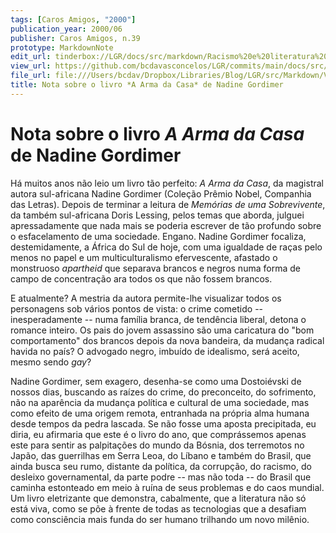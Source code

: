```yaml
---
tags: [Caros Amigos, "2000"]
publication_year: 2000/06
publisher: Caros Amigos, n.39
prototype: MarkdownNote
edit_url: tinderbox://LGR/docs/src/markdown/Racismo%20e%20literatura%20negra/Literatura%20Africana?view=outline+select=1658628302
view_url: https://github.com/bcdavasconcelos/LGR/commits/main/docs/src/markdown/racismo-e-literatura-negra/literatura-africana/nota-sobre-o-livro-a-arma-da-casa-de-nadine-gordim.md
file_url: file:///Users/bcdav/Dropbox/Libraries/Blog/LGR/src/Markdown/Vol%201/Literatura%20Africana/Nota%20sobre%20o%20livro%20*A%20Arma%20da%20Casa*%20de%20Nadine%20Gordimer.md
title: Nota sobre o livro *A Arma da Casa* de Nadine Gordimer
---
```


# Nota sobre o livro *A Arma da Casa* de Nadine Gordimer

Há muitos anos não leio um livro tão perfeito: *A Arma da Casa*, da magistral autora sul-africana Nadine Gordimer (Coleção Prêmio Nobel, Companhia das Letras). Depois de terminar a leitura de *Memórias de uma Sobrevivente*, da também sul-africana Doris Lessing, pelos temas que aborda, julguei apressadamente que nada mais se poderia escrever de tão profundo sobre o esfacelamento de uma sociedade. Engano. Nadine Gordimer focaliza, destemidamente, a África do Sul de hoje, com uma igualdade de raças pelo menos no papel e um multiculturalismo efervescente, afastado o monstruoso *apartheid* que separava brancos e negros numa forma de campo de concentração ara todos os que não fossem brancos.

E atualmente? A mestria da autora permite-lhe visualizar todos os personagens sob vários pontos de vista: o crime cometido -- inesperadamente -- numa família branca, de tendência liberal, detona o romance inteiro. Os pais do jovem assassino são uma caricatura do "bom comportamento" dos brancos depois da nova bandeira, da mudança radical havida no país? O advogado negro, imbuído de idealismo, será aceito, mesmo sendo *gay*?

Nadine Gordimer, sem exagero, desenha-se como uma Dostoiévski de nossos dias, buscando as raízes do crime, do preconceito, do sofrimento, não na aparência da mudança política e cultural de uma sociedade, mas como efeito de uma origem remota, entranhada na própria alma humana desde tempos da pedra lascada. Se não fosse uma aposta precipitada, eu diria, eu afirmaria que este é o livro do ano, que comprássemos apenas este para sentir as palpitações do mundo da Bósnia, dos terremotos no Japão, das guerrilhas em Serra Leoa, do Líbano e também do Brasil, que ainda busca seu rumo, distante da política, da corrupção, do racismo, do desleixo governamental, da parte podre -- mas não toda -- do Brasil que caminha estonteado em meio à ruína de seus problemas e do caos mundial. Um livro eletrizante que demonstra, cabalmente, que a literatura não só está viva, como se põe à frente de todas as tecnologias que a desafiam como consciência mais funda do ser humano trilhando um novo milênio.

